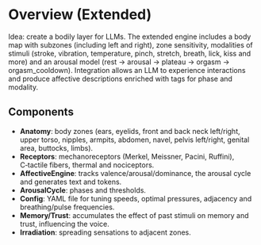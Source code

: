 # Overview (Extended)

Idea: create a bodily layer for LLMs. The extended engine includes a body map with subzones (including left and right), zone sensitivity, modalities of stimuli (stroke, vibration, temperature, pinch, stretch, breath, lick, kiss and more) and an arousal model (rest → arousal → plateau → orgasm → orgasm_cooldown). Integration allows an LLM to experience interactions and produce affective descriptions enriched with tags for phase and modality.

## Components
- **Anatomy**: body zones (ears, eyelids, front and back neck left/right, upper torso, nipples, armpits, abdomen, navel, pelvis left/right, genital area, buttocks, limbs).
- **Receptors**: mechanoreceptors (Merkel, Meissner, Pacini, Ruffini), C‑tactile fibers, thermal and nociceptors.
- **AffectiveEngine**: tracks valence/arousal/dominance, the arousal cycle and generates text and tokens.
- **ArousalCycle**: phases and thresholds.
- **Config**: YAML file for tuning speeds, optimal pressures, adjacency and breathing/pulse frequencies.
- **Memory/Trust**: accumulates the effect of past stimuli on memory and trust, influencing the voice.
- **Irradiation**: spreading sensations to adjacent zones.
